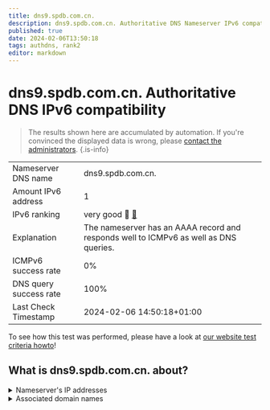 ```yaml
---
title: dns9.spdb.com.cn.
description: dns9.spdb.com.cn. Authoritative DNS Nameserver IPv6 compatibility
published: true
date: 2024-02-06T13:50:18
tags: authdns, rank2
editor: markdown
---
```


# dns9.spdb.com.cn. Authoritative DNS IPv6 compatibility

> The results shown here are accumulated by automation. If you're convinced the displayed data is wrong, please [contact the administrators](/howto/chat). 
{.is-info}




|   |   |
| - | - |
| Nameserver DNS name | dns9.spdb.com.cn.
| Amount IPv6 address | 1
| IPv6 ranking | very good :2nd_place_medal: [🔗](/howto/ranking) |
| Explanation | The nameserver has an AAAA record and responds well to ICMPv6 as well as DNS queries. |
| ICMPv6 success rate | 0%|
| DNS query success rate | 100% |
| Last Check Timestamp | 2024-02-06 14:50:18+01:00 |

To see how this test was performed, please have a look at [our website test criteria howto](/howto/testcriteria/authdns)!


## What is dns9.spdb.com.cn. about?




<details>
<summary>Nameserver's IP addresses</summary>

2405:3140:11:51fe::b2

</details>



<details>
<summary>Associated domain names</summary>

www.spdb.com.cn

</details>
